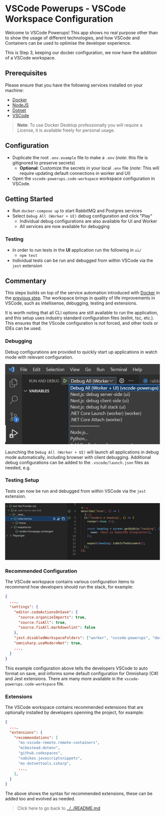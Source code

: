 # VSCode Powerups - VSCode Workspace Configuration

Welcome to VSCode Powerups! This app shows no real purpose other than to show the usage of different technologies, and how VSCode and Containers can be used to optimise the developer experience.

This is Step 3, keeping our docker configuration, we now have the addition of a VSCode workspace.

## Prerequisites

Please ensure that you have the following services installed on your machine:

- [Docker](https://docs.docker.com/get-docker/)
- [NodeJS](https://nodejs.org/en/download/)
- [Dotnet](https://dotnet.microsoft.com/en-us/download)
- [VSCode](https://code.visualstudio.com/download)

> **Note**: To use Docker Desktop professionally you will require a License, it is available freely for personal usage.

## Configuration

- Duplicate the root `.env.example` file to make a `.env` (*note*: this file is gitignored to preserve secrets)
  - **Optional**: Customize the secrets in your local `.env` file (*note*: This will require updating default connections in worker and UI)
- Open the `vscode-powerups.code-workspace` workspace configuration in VSCode.

## Getting Started

- Run `docker-compose up` to start RabbitMQ and Postgres services
- Select `Debug All (Worker + UI)` debug configuration and click "Play"
  - Individual debug configurations are also available for UI and Worker
  - All services are now available for debugging

### Testing

- In order to run tests in the **UI** application run the following in `ui/`
  - `npm test`
- Individual tests can be run and debugged from within VSCode via the `jest` extension

## Commentary

This steps builds on top of the service automation introduced with [Docker](https://docs.docker.com) in the [previous step](../02-docker/README.md). The workspace brings in quality of life improvements in VSCode, such as intellisense, debugging, testing and extensions.

It is worth noting that all CLI options are still available to run the application, and this setup uses industry standard configuration files (eslint, tsc, etc.). This ensures that the VScode configuration is not forced, and other tools or IDEs can be used.

### Debugging

Debug configurations are provided to quickly start up applications in watch mode with relevant configuration.

![Debug Configuration](../assets/vscode-debug-configurations.png)

Launching the `Debug All (Worker + UI)` will launch all applications in debug mode automatically, including browser with client debugging. Additional debug configurations can be added to the `.vscode/launch.json` files as needed, e.g.

### Testing Setup

Tests can now be run and debugged from within VSCode via the `jest` extension.

![Test Configuration](../assets/vscode-test-configuration.png)

### Recommended Configuration

The VSCode workspace contains various configuration items to recommend how developers should run the stack, for example:

```json
{
  ...,
  "settings": {
    "editor.codeActionsOnSave": {
      "source.organizeImports": true,
      "source.fixAll": true,
      "source.fixAll.markdownlint": false
    },
    "jest.disabledWorkspaceFolders": ["worker", "vscode-powerups", "docs"],
    "omnisharp.useModernNet": true,
    ...,
  }
}
```

This example configuration above tells the developers VSCode to auto format on save, and informs some default configuration for Omnisharp (C#) and Jest extensions. There are many more available in the `vscode-powerups.code-workspace` file.

### Extensions

The VSCode workspace contains recommended extensions that are optionally installed by developers openning the project, for example:

```json
{
  ...,
  "extensions": {
    "recommendations": [
      "ms-vscode-remote.remote-containers",
      "mikestead.dotenv",
      "github.codespaces",
      "xabikos.javascriptsnippets",
      "ms-dotnettools.csharp",
      ...,
    ],
  }
}
```

The above shows the syntax for recommended extensions, these can be added too and evolved as needed.

> Click here to go back to [../../README.md](../../README.md)
